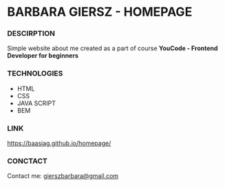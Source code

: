 # BARBARA GIERSZ - HOMEPAGE

### DESCIRPTION

Simple website about me created as a part of course **YouCode - Frontend Developer for beginners**

### TECHNOLOGIES

- HTML
- CSS
- JAVA SCRIPT
- BEM  

### LINK 

https://baasiag.github.io/homepage/

### CONCTACT

Contact me: gierszbarbara@gmail.com
